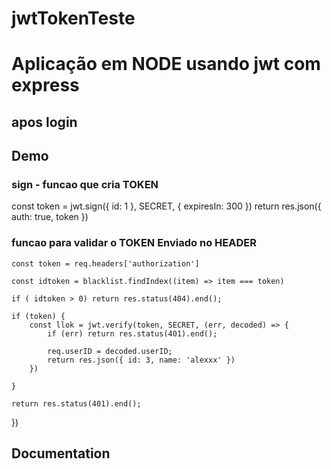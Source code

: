 # jwtTokenTeste

# Aplicação em NODE usando jwt com express

## apos login 





## Demo

### sign - funcao que cria TOKEN
const token = jwt.sign({ id: 1 }, SECRET, { expiresIn: 300 })
return res.json({ auth: true, token })



### funcao para validar o TOKEN Enviado no HEADER
    const token = req.headers['authorization']

    const idtoken = blacklist.findIndex((item) => item === token)
   
    if ( idtoken > 0) return res.status(404).end();

    if (token) {
        const llok = jwt.verify(token, SECRET, (err, decoded) => {
            if (err) return res.status(401).end();

            req.userID = decoded.userID;
            return res.json({ id: 3, name: 'alexxx' })
        })

    }

    return res.status(401).end();

})






## Documentation


